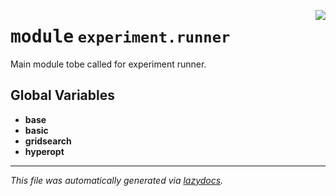 <!-- markdownlint-disable -->

<a href="../klops/experiment/runner/__init__.py#L0"><img align="right" style="float:right;" src="https://img.shields.io/badge/-source-cccccc?style=flat-square"></a>

# <kbd>module</kbd> `experiment.runner`
Main module tobe called for experiment runner. 

**Global Variables**
---------------
- **base**
- **basic**
- **gridsearch**
- **hyperopt**




---

_This file was automatically generated via [lazydocs](https://github.com/ml-tooling/lazydocs)._
